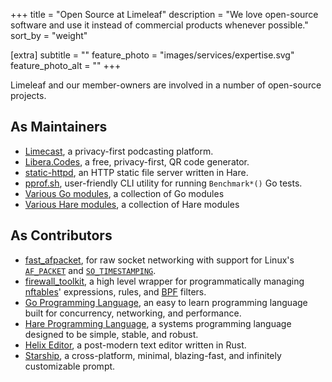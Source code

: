+++
title = "Open Source at Limeleaf"
description = "We love open-source software and use it instead of commercial products whenever possible."
sort_by = "weight"

[extra]
subtitle = ""
feature_photo = "images/services/expertise.svg"
feature_photo_alt = ""
+++

Limeleaf and our member-owners are involved in a number of open-source projects.

## As Maintainers

- [Limecast](https://codeberg.org/limeleaf/limecast "Limecast repo"), a privacy-first podcasting platform.
- [Libera.Codes](https://codeberg.org/limeleaf/libera.codes "Libera.Codes"), a free, privacy-first, QR code generator.
- [static-httpd](https://git.sr.ht/~blainsmith/static-httpd "static-httpd"), an HTTP static file server written in Hare.
- [pprof.sh](http://pprof.sh "pprof.sh"), user-friendly CLI utility for running `Benchmark*()` Go tests.
- [Various Go modules](https://sr.ht/~blainsmith/go/), a collection of Go modules
- [Various Hare modules](https://sr.ht/~blainsmith/hare/), a collection of Hare modules

## As Contributors

- [fast_afpacket](https://github.com/subspace-com/fast_afpacket, "fast_afpacket"), for raw socket networking with support for Linux's [`AF_PACKET`](https://www.man7.org/linux/man-pages/man7/packet.7.html) and [`SO_TIMESTAMPING`](https://www.kernel.org/doc/html/latest/networking/timestamping.html).
- [firewall_toolkit](https://github.com/ngrok/firewall_toolkit, "firewall_toolkit"), a high level wrapper for programmatically managing [nftables](https://www.nftables.org)' expressions, rules, and [BPF](https://www.kernel.org/doc/html/latest/bpf/index.html) filters.
- [Go Programming Language](https://go.dev), an easy to learn programming language built for concurrency, networking, and performance.
- [Hare Programming Language](https://harelang.org), a systems programming language designed to be simple, stable, and robust.
- [Helix Editor](https://helix-editor.com), a post-modern text editor written in Rust.
- [Starship](https://starship.rs), a cross-platform, minimal, blazing-fast, and infinitely customizable prompt.
